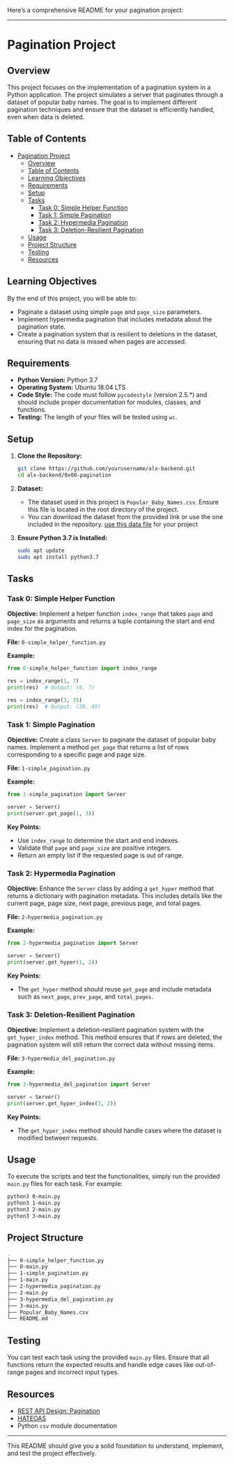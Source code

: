 Here’s a comprehensive README for your pagination project:

---

# Pagination Project

## Overview

This project focuses on the implementation of a pagination system in a Python application. The project simulates a server that paginates through a dataset of popular baby names. The goal is to implement different pagination techniques and ensure that the dataset is efficiently handled, even when data is deleted.

## Table of Contents

- [Pagination Project](#pagination-project)
	- [Overview](#overview)
	- [Table of Contents](#table-of-contents)
	- [Learning Objectives](#learning-objectives)
	- [Requirements](#requirements)
	- [Setup](#setup)
	- [Tasks](#tasks)
		- [Task 0: Simple Helper Function](#task-0-simple-helper-function)
		- [Task 1: Simple Pagination](#task-1-simple-pagination)
		- [Task 2: Hypermedia Pagination](#task-2-hypermedia-pagination)
		- [Task 3: Deletion-Resilient Pagination](#task-3-deletion-resilient-pagination)
	- [Usage](#usage)
	- [Project Structure](#project-structure)
	- [Testing](#testing)
	- [Resources](#resources)

## Learning Objectives

By the end of this project, you will be able to:

- Paginate a dataset using simple `page` and `page_size` parameters.
- Implement hypermedia pagination that includes metadata about the pagination state.
- Create a pagination system that is resilient to deletions in the dataset, ensuring that no data is missed when pages are accessed.

## Requirements

- **Python Version:** Python 3.7
- **Operating System:** Ubuntu 18.04 LTS
- **Code Style:** The code must follow `pycodestyle` (version 2.5.\*) and should include proper documentation for modules, classes, and functions.
- **Testing:** The length of your files will be tested using `wc`.

## Setup

1. **Clone the Repository:**

   ```bash
   git clone https://github.com/yourusername/alx-backend.git
   cd alx-backend/0x00-pagination
   ```

2. **Dataset:**

   - The dataset used in this project is `Popular_Baby_Names.csv`. Ensure this file is located in the root directory of the project.
   - You can download the dataset from the provided link or use the one included in the repository.
     [use this data file](https://s3.amazonaws.com/alx-intranet.hbtn.io/uploads/misc/2020/5/7d3576d97e7560ae85135cc214ffe2b3412c51d7.csv?X-Amz-Algorithm=AWS4-HMAC-SHA256&X-Amz-Credential=AKIARDDGGGOUSBVO6H7D%2F20240819%2Fus-east-1%2Fs3%2Faws4_request&X-Amz-Date=20240819T102848Z&X-Amz-Expires=86400&X-Amz-SignedHeaders=host&X-Amz-Signature=2d77f45ac23b3b532960f2246609e771b361460f74432b5eec7496eebb1b39e8) for your project

3. **Ensure Python 3.7 is Installed:**
   ```bash
   sudo apt update
   sudo apt install python3.7
   ```

## Tasks

### Task 0: Simple Helper Function

**Objective:** Implement a helper function `index_range` that takes `page` and `page_size` as arguments and returns a tuple containing the start and end index for the pagination.

**File:** `0-simple_helper_function.py`

**Example:**

```python
from 0-simple_helper_function import index_range

res = index_range(1, 7)
print(res)  # Output: (0, 7)

res = index_range(3, 15)
print(res)  # Output: (30, 45)
```

### Task 1: Simple Pagination

**Objective:** Create a class `Server` to paginate the dataset of popular baby names. Implement a method `get_page` that returns a list of rows corresponding to a specific page and page size.

**File:** `1-simple_pagination.py`

**Example:**

```python
from 1-simple_pagination import Server

server = Server()
print(server.get_page(1, 3))
```

**Key Points:**

- Use `index_range` to determine the start and end indexes.
- Validate that `page` and `page_size` are positive integers.
- Return an empty list if the requested page is out of range.

### Task 2: Hypermedia Pagination

**Objective:** Enhance the `Server` class by adding a `get_hyper` method that returns a dictionary with pagination metadata. This includes details like the current page, page size, next page, previous page, and total pages.

**File:** `2-hypermedia_pagination.py`

**Example:**

```python
from 2-hypermedia_pagination import Server

server = Server()
print(server.get_hyper(1, 2))
```

**Key Points:**

- The `get_hyper` method should reuse `get_page` and include metadata such as `next_page`, `prev_page`, and `total_pages`.

### Task 3: Deletion-Resilient Pagination

**Objective:** Implement a deletion-resilient pagination system with the `get_hyper_index` method. This method ensures that if rows are deleted, the pagination system will still return the correct data without missing items.

**File:** `3-hypermedia_del_pagination.py`

**Example:**

```python
from 3-hypermedia_del_pagination import Server

server = Server()
print(server.get_hyper_index(3, 2))
```

**Key Points:**

- The `get_hyper_index` method should handle cases where the dataset is modified between requests.

## Usage

To execute the scripts and test the functionalities, simply run the provided `main.py` files for each task. For example:

```bash
python3 0-main.py
python3 1-main.py
python3 2-main.py
python3 3-main.py
```

## Project Structure

```bash
.
├── 0-simple_helper_function.py
├── 0-main.py
├── 1-simple_pagination.py
├── 1-main.py
├── 2-hypermedia_pagination.py
├── 2-main.py
├── 3-hypermedia_del_pagination.py
├── 3-main.py
├── Popular_Baby_Names.csv
└── README.md
```

## Testing

You can test each task using the provided `main.py` files. Ensure that all functions return the expected results and handle edge cases like out-of-range pages and incorrect input types.

## Resources

- [REST API Design: Pagination](https://restfulapi.net/pagination/)
- [HATEOAS](https://en.wikipedia.org/wiki/HATEOAS)
- Python `csv` module documentation

---

This README should give you a solid foundation to understand, implement, and test the project effectively.
